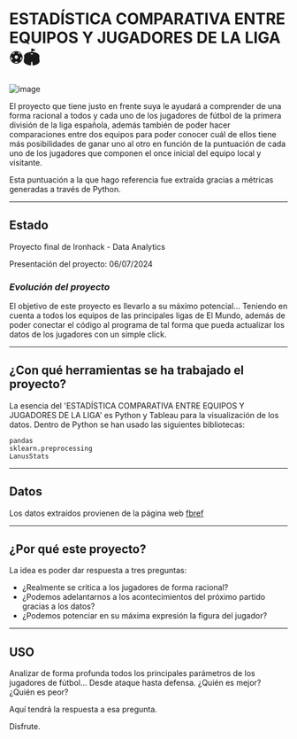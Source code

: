 # ESTADÍSTICA COMPARATIVA ENTRE EQUIPOS Y JUGADORES DE LA LIGA ⚽️🏟️

![image]([https://www.google.com/url?sa=i&url=https%3A%2F%2Fwww.laliga.com%2Fsala-de-prensa%2Flogos-e-identidad-corporativa%2Flogos&psig=AOvVaw0-QnNpgsDQGbM6Dnxhf8Zi&ust=1720305626055000&source=images&cd=vfe&opi=89978449&ved=0CBEQjRxqFwoTCKDi3__7kIcDFQAAAAAdAAAAABAR](https://www.google.com/url?sa=i&url=https%3A%2F%2Flogowik.com%2Flaliga-2023-2024-new-logo-vector-57280.html&psig=AOvVaw0-QnNpgsDQGbM6Dnxhf8Zi&ust=1720305626055000&source=images&cd=vfe&opi=89978449&ved=0CBEQjRxqFwoTCKDi3__7kIcDFQAAAAAdAAAAABAZ))

El proyecto que tiene justo en frente suya le ayudará a comprender de una forma racional a todos y cada uno de los jugadores de fútbol de la primera división de la liga española, además también de poder hacer comparaciones entre dos equipos para poder conocer cuál de ellos tiene más posibilidades de ganar uno al otro en función de la puntuación de cada uno de los jugadores que componen el once inicial del equipo local y visitante.

Esta puntuación a la que hago referencia fue extraída gracias a métricas generadas a través de Python.

---

## Estado ##

Proyecto final de Ironhack - Data Analytics

Presentación del proyecto: 06/07/2024

### _Evolución del proyecto_ ###

El objetivo de este proyecto es llevarlo a su máximo potencial... Teniendo en cuenta a todos los equipos de las principales ligas de El Mundo, además de poder conectar el código al programa de tal forma que pueda actualizar los datos de los jugadores con un simple click.

---

## ¿Con qué herramientas se ha trabajado el proyecto?

La esencia del 'ESTADÍSTICA COMPARATIVA ENTRE EQUIPOS Y JUGADORES DE LA LIGA' es Python y Tableau para la visualización de los datos. Dentro de Python se han usado las siguientes bibliotecas:

```
pandas
sklearn.preprocessing
LanusStats
```
---

## Datos ##
Los datos extraídos provienen de la página web [fbref](https://fbref.com/es/)

---

## ¿Por qué este proyecto? ##

La idea es poder dar respuesta a tres preguntas:

* ¿Realmente se critica a los jugadores de forma racional?
* ¿Podemos adelantarnos a los acontecimientos del próximo partido gracias a los datos?
* ¿Podemos potenciar en su máxima expresión la figura del jugador?

---

## USO ##

Analizar de forma profunda todos los principales parámetros de los jugadores de fútbol... Desde ataque hasta defensa. ¿Quién es mejor? ¿Quién es peor?

Aquí tendrá la respuesta a esa pregunta.

Disfrute.




